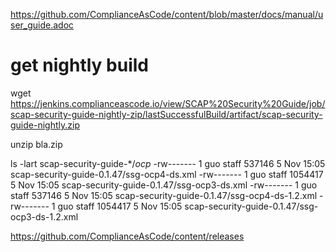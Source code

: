 https://github.com/ComplianceAsCode/content/blob/master/docs/manual/user_guide.adoc

# get nightly build
wget https://jenkins.complianceascode.io/view/SCAP%20Security%20Guide/job/scap-security-guide-nightly-zip/lastSuccessfulBuild/artifact/scap-security-guide-nightly.zip

unzip bla.zip

ls -lart scap-security-guide-*/*ocp*
-rw-------  1 guo  staff   537146  5 Nov 15:05 scap-security-guide-0.1.47/ssg-ocp4-ds.xml
-rw-------  1 guo  staff  1054417  5 Nov 15:05 scap-security-guide-0.1.47/ssg-ocp3-ds.xml
-rw-------  1 guo  staff   537146  5 Nov 15:05 scap-security-guide-0.1.47/ssg-ocp4-ds-1.2.xml
-rw-------  1 guo  staff  1054417  5 Nov 15:05 scap-security-guide-0.1.47/ssg-ocp3-ds-1.2.xml

https://github.com/ComplianceAsCode/content/releases
